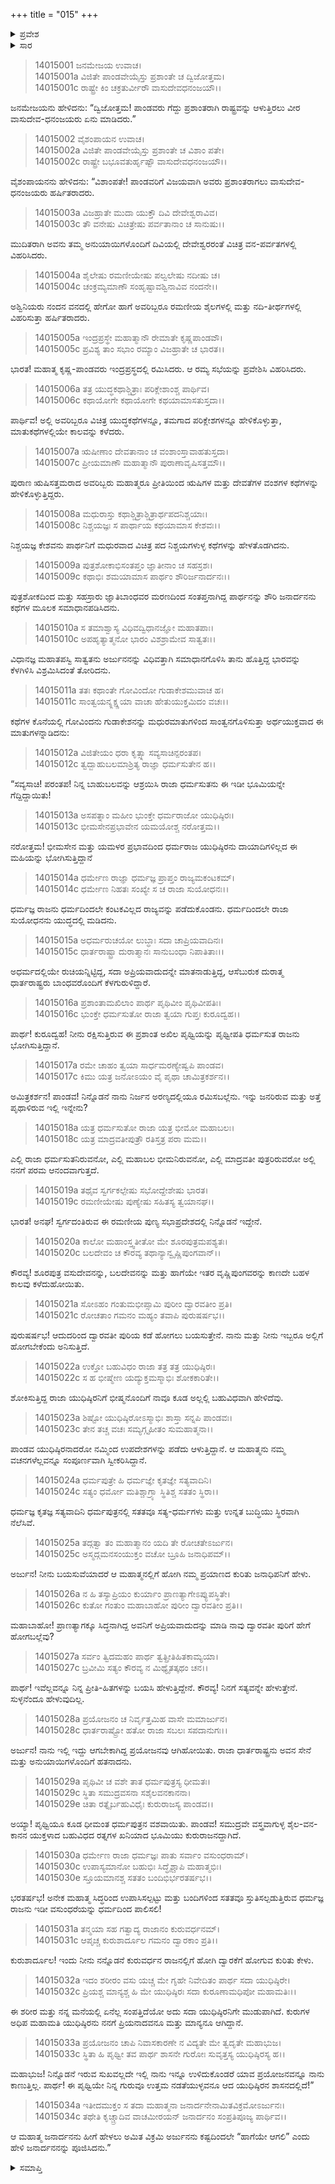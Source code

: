 +++
title = "015"
+++

<details><summary>ಪ್ರವೇಶ</summary>


।।   ಓಂ ಓಂ ನಮೋ ನಾರಾಯಣಾಯ।।   ಶ್ರೀ ವೇದವ್ಯಾಸಾಯ ನಮಃ ।।

ಶ್ರೀ ಕೃಷ್ಣದ್ವೈಪಾಯನ ವೇದವ್ಯಾಸ ವಿರಚಿತ  

**ಶ್ರೀ ಮಹಾಭಾರತ**

**ಅಶ್ವಮೇಧಿಕ ಪರ್ವ**

**ಅಶ್ವಮೇಧಿಕ ಪರ್ವ**

**ಅಧ್ಯಾಯ 15**


</details>

<details><summary>ಸಾರ</summary>

ಇಂದ್ರಪ್ರಸ್ಥದಲ್ಲಿ ಕೃಷ್ಣಾರ್ಜುನರ ಸಭಾವಿಹಾರ (1-7). ತಾವಿಬ್ಬರೂ ದ್ವಾರಕೆಗೆ ಹೋಗಲು ಯುಧಿಷ್ಠಿರನಲ್ಲಿ ಅನುಮತಿಯನ್ನು ಕೇಳು ಎಂದು ಕೃಷ್ಣನು ಅರ್ಜುನನಿಗೆ ಹೇಳಿದುದು (8-34).


</details>




> 14015001 ಜನಮೇಜಯ ಉವಾಚ।  
14015001a ವಿಜಿತೇ ಪಾಂಡವೇಯೈಸ್ತು ಪ್ರಶಾಂತೇ ಚ ದ್ವಿಜೋತ್ತಮ।  
14015001c ರಾಷ್ಟ್ರೇ ಕಿಂ ಚಕ್ರತುರ್ವೀರೌ ವಾಸುದೇವಧನಂಜಯೌ।।

ಜನಮೇಜಯನು ಹೇಳಿದನು: “ದ್ವಿಜೋತ್ತಮ! ಪಾಂಡವರು ಗೆದ್ದು ಪ್ರಶಾಂತರಾಗಿ ರಾಷ್ಟ್ರವನ್ನು ಆಳುತ್ತಿರಲು ವೀರ ವಾಸುದೇವ-ಧನಂಜಯರು ಏನು ಮಾಡಿದರು.”

> 14015002 ವೈಶಂಪಾಯನ ಉವಾಚ।  
14015002a ವಿಜಿತೇ ಪಾಂಡವೇಯೈಸ್ತು ಪ್ರಶಾಂತೇ ಚ ವಿಶಾಂ ಪತೇ।  
14015002c ರಾಷ್ಟ್ರೇ ಬಭೂವತುರ್ಹೃಷ್ಟೌ ವಾಸುದೇವಧನಂಜಯೌ।।

ವೈಶಂಪಾಯನನು ಹೇಳಿದನು: “ವಿಶಾಂಪತೇ! ಪಾಂಡವರಿಗೆ ವಿಜಯವಾಗಿ ಅವರು ಪ್ರಶಾಂತರಾಗಲು ವಾಸುದೇವ-ಧನಂಜಯರು ಹರ್ಷಿತರಾದರು.

> 14015003a ವಿಜಹ್ರಾತೇ ಮುದಾ ಯುಕ್ತೌ ದಿವಿ ದೇವೇಶ್ವರಾವಿವ।  
14015003c ತೌ ವನೇಷು ವಿಚಿತ್ರೇಷು ಪರ್ವತಾನಾಂ ಚ ಸಾನುಷು।।

ಮುದಿತರಾಗಿ ಅವನು ತಮ್ಮ ಅನುಯಾಯಿಗಳೊಂದಿಗೆ ದಿವಿಯಲ್ಲಿ ದೇವೇಶ್ವರರಂತೆ ವಿಚಿತ್ರ ವನ-ಪರ್ವತಗಳಲ್ಲಿ ವಿಹರಿಸಿದರು.

> 14015004a ಶೈಲೇಷು ರಮಣೀಯೇಷು ಪಲ್ವಲೇಷು ನದೀಷು ಚ।  
14015004c ಚಂಕ್ರಮ್ಯಮಾಣೌ ಸಂಹೃಷ್ಟಾವಶ್ವಿನಾವಿವ ನಂದನೇ।।

ಅಶ್ವಿನಿಯರು ನಂದನ ವನದಲ್ಲಿ ಹೇಗೋ ಹಾಗೆ ಅವರಿಬ್ಬರೂ ರಮಣೀಯ ಶೈಲಗಳಲ್ಲಿ ಮತ್ತು ನದಿ-ತೀರ್ಥಗಳಲ್ಲಿ ವಿಹರಿಸುತ್ತಾ ಹರ್ಷಿತರಾದರು.

> 14015005a ಇಂದ್ರಪ್ರಸ್ಥೇ ಮಹಾತ್ಮಾನೌ ರೇಮಾತೇ ಕೃಷ್ಣಪಾಂಡವೌ।  
14015005c ಪ್ರವಿಶ್ಯ ತಾಂ ಸಭಾಂ ರಮ್ಯಾಂ ವಿಜಹ್ರಾತೇ ಚ ಭಾರತ।।

ಭಾರತ! ಮಹಾತ್ಮ ಕೃಷ್ಣ-ಪಾಂಡವರು ಇಂದ್ರಪ್ರಸ್ಥದಲ್ಲಿ ರಮಿಸಿದರು. ಆ ರಮ್ಯ ಸಭೆಯನ್ನು ಪ್ರವೇಶಿಸಿ ವಿಹರಿಸಿದರು.

> 14015006a ತತ್ರ ಯುದ್ಧಕಥಾಶ್ಚಿತ್ರಾಃ ಪರಿಕ್ಲೇಶಾಂಶ್ಚ ಪಾರ್ಥಿವ।  
14015006c ಕಥಾಯೋಗೇ ಕಥಾಯೋಗೇ ಕಥಯಾಮಾಸತುಸ್ತದಾ।।

ಪಾರ್ಥಿವ! ಅಲ್ಲಿ ಅವರಿಬ್ಬರೂ ವಿಚಿತ್ರ ಯುದ್ಧಕಥೆಗಳನ್ನೂ, ತಮಗಾದ ಪರಿಕ್ಲೇಶಗಳನ್ನೂ ಹೇಳಿಕೊಳ್ಳುತ್ತಾ, ಮಾತುಕಥೆಗಳಲ್ಲಿಯೇ ಕಾಲವನ್ನು ಕಳೆದರು.

> 14015007a ಋಷೀಣಾಂ ದೇವತಾನಾಂ ಚ ವಂಶಾಂಸ್ತಾವಾಹತುಸ್ತದಾ।  
14015007c ಪ್ರೀಯಮಾಣೌ ಮಹಾತ್ಮಾನೌ ಪುರಾಣಾವೃಷಿಸತ್ತಮೌ।।

ಪುರಾಣ ಋಷಿಸತ್ತಮರಾದ ಅವರಿಬ್ಬರು ಮಹಾತ್ಮರೂ ಪ್ರೀತಿಯಿಂದ ಋಷಿಗಳ ಮತ್ತು ದೇವತೆಗಳ ವಂಶಗಳ ಕಥೆಗಳನ್ನು ಹೇಳಿಕೊಳ್ಳುತ್ತಿದ್ದರು.

> 14015008a ಮಧುರಾಸ್ತು ಕಥಾಶ್ಚಿತ್ರಾಶ್ಚಿತ್ರಾರ್ಥಪದನಿಶ್ಚಯಾಃ।  
14015008c ನಿಶ್ಚಯಜ್ಞಃ ಸ ಪಾರ್ಥಾಯ ಕಥಯಾಮಾಸ ಕೇಶವಃ।।

ನಿಶ್ಚಯಜ್ಞ ಕೇಶವನು ಪಾರ್ಥನಿಗೆ ಮಧುರವಾದ ವಿಚಿತ್ರ ಪದ ನಿಶ್ಚಯಗಳುಳ್ಳ ಕಥೆಗಳನ್ನು ಹೇಳತೊಡಗಿದನು.

> 14015009a ಪುತ್ರಶೋಕಾಭಿಸಂತಪ್ತಂ ಜ್ಞಾತೀನಾಂ ಚ ಸಹಸ್ರಶಃ।  
14015009c ಕಥಾಭಿಃ ಶಮಯಾಮಾಸ ಪಾರ್ಥಂ ಶೌರಿರ್ಜನಾರ್ದನಃ।।

ಪುತ್ರಶೋಕದಿಂದ ಮತ್ತು ಸಹಸ್ರಾರು ಜ್ಞಾತಿಬಾಂಧವರ ಮರಣದಿಂದ ಸಂತಪ್ತನಾಗಿದ್ದ ಪಾರ್ಥನನ್ನು ಶೌರಿ ಜನಾರ್ದನನು ಕಥೆಗಳ ಮೂಲಕ ಸಮಾಧಾನಪಡಿಸಿದನು.

> 14015010a ಸ ತಮಾಶ್ವಾಸ್ಯ ವಿಧಿವದ್ವಿಧಾನಜ್ಞೋ ಮಹಾತಪಾಃ।  
14015010c ಅಪಹೃತ್ಯಾತ್ಮನೋ ಭಾರಂ ವಿಶಶ್ರಾಮೇವ ಸಾತ್ವತಃ।।

ವಿಧಾನಜ್ಞ ಮಹಾತಪಸ್ವಿ ಸಾತ್ವತನು ಅರ್ಜುನನನ್ನು ವಿಧಿವತ್ತಾಗಿ ಸಮಾಧಾನಗೊಳಿಸಿ ತಾನು ಹೊತ್ತಿದ್ದ ಭಾರವನ್ನು ಕೆಳಗಿಳಿಸಿ ವಿಶ್ರಮಿಸಿದಂತೆ ತೋರಿದನು.

> 14015011a ತತಃ ಕಥಾಂತೇ ಗೋವಿಂದೋ ಗುಡಾಕೇಶಮುವಾಚ ಹ।  
14015011c ಸಾಂತ್ವಯನ್ಶ್ಲಕ್ಷ್ಣಯಾ ವಾಚಾ ಹೇತುಯುಕ್ತಮಿದಂ ವಚಃ।।

ಕಥೆಗಳ ಕೊನೆಯಲ್ಲಿ ಗೋವಿಂದನು ಗುಡಾಕೇಶನನ್ನು ಮಧುರಮಾತುಗಳಿಂದ ಸಾಂತ್ವನಗೊಳಿಸುತ್ತಾ ಅರ್ಥಯುಕ್ತವಾದ ಈ ಮಾತುಗಳನ್ನಾಡಿದನು:

> 14015012a ವಿಜಿತೇಯಂ ಧರಾ ಕೃತ್ಸ್ನಾ ಸವ್ಯಸಾಚಿನ್ಪರಂತಪ।  
14015012c ತ್ವದ್ಬಾಹುಬಲಮಾಶ್ರಿತ್ಯ ರಾಜ್ಞಾ ಧರ್ಮಸುತೇನ ಹ।।

“ಸವ್ಯಸಾಚಿ! ಪರಂತಪ! ನಿನ್ನ ಬಾಹುಬಲವನ್ನು ಆಶ್ರಯಿಸಿ ರಾಜಾ ಧರ್ಮಸುತನು ಈ ಇಡೀ ಭೂಮಿಯನ್ನೇ ಗೆದ್ದಿದ್ದಾಯಿತು!

> 14015013a ಅಸಪತ್ನಾಂ ಮಹೀಂ ಭುಂಕ್ತೇ ಧರ್ಮರಾಜೋ ಯುಧಿಷ್ಠಿರಃ।  
14015013c ಭೀಮಸೇನಪ್ರಭಾವೇನ ಯಮಯೋಶ್ಚ ನರೋತ್ತಮ।।

ನರೋತ್ತಮ! ಭೀಮಸೇನ ಮತ್ತು ಯಮಳರ ಪ್ರಭಾವದಿಂದ ಧರ್ಮರಾಜ ಯುಧಿಷ್ಠಿರನು ದಾಯಾದಿಗಳಿಲ್ಲದ ಈ ಮಹಿಯನ್ನು ಭೋಗಿಸುತ್ತಿದ್ದಾನೆ

> 14015014a ಧರ್ಮೇಣ ರಾಜ್ಞಾ ಧರ್ಮಜ್ಞ ಪ್ರಾಪ್ತಂ ರಾಜ್ಯಮಕಂಟಕಮ್।  
14015014c ಧರ್ಮೇಣ ನಿಹತಃ ಸಂಖ್ಯೇ ಸ ಚ ರಾಜಾ ಸುಯೋಧನಃ।।

ಧರ್ಮಜ್ಞ ರಾಜನು ಧರ್ಮದಿಂದಲೇ ಕಂಟಕವಿಲ್ಲದ ರಾಜ್ಯವನ್ನು ಪಡೆದುಕೊಂಡನು. ಧರ್ಮದಿಂದಲೇ ರಾಜಾ ಸುಯೋಧನನು ಯುದ್ಧದಲ್ಲಿ ಮಡಿದನು.

> 14015015a ಅಧರ್ಮರುಚಯೋ ಲುಬ್ಧಾಃ ಸದಾ ಚಾಪ್ರಿಯವಾದಿನಃ।  
14015015c ಧಾರ್ತರಾಷ್ಟ್ರಾ ದುರಾತ್ಮಾನಃ ಸಾನುಬಂಧಾ ನಿಪಾತಿತಾಃ।।

ಅಧರ್ಮದಲ್ಲಿಯೇ ರುಚಿಯನ್ನಿಟ್ಟಿದ್ದ, ಸದಾ ಅಪ್ರಿಯವಾದುದನ್ನೇ ಮಾತನಾಡುತ್ತಿದ್ದ, ಆಸೆಬುರುಕ ದುರಾತ್ಮ ಧಾರ್ತರಾಷ್ಟ್ರರು ಬಾಂಧವರೊಂದಿಗೆ ಕೆಳಗುರುಳಿದ್ದಾರೆ.

> 14015016a ಪ್ರಶಾಂತಾಮಖಿಲಾಂ ಪಾರ್ಥ ಪೃಥಿವೀಂ ಪೃಥಿವೀಪತಿಃ।  
14015016c ಭುಂಕ್ತೇ ಧರ್ಮಸುತೋ ರಾಜಾ ತ್ವಯಾ ಗುಪ್ತಃ ಕುರೂದ್ವಹ।।

ಪಾರ್ಥ! ಕುರೂದ್ವಹ! ನೀನು ರಕ್ಷಿಸುತ್ತಿರುವ ಈ ಪ್ರಶಾಂತ ಅಖಿಲ ಪೃಥ್ವಿಯನ್ನು ಪೃಥ್ವೀಪತಿ ಧರ್ಮಸುತ ರಾಜನು ಭೋಗಿಸುತ್ತಿದ್ದಾನೆ.

> 14015017a ರಮೇ ಚಾಹಂ ತ್ವಯಾ ಸಾರ್ಧಮರಣ್ಯೇಷ್ವಪಿ ಪಾಂಡವ।  
14015017c ಕಿಮು ಯತ್ರ ಜನೋಽಯಂ ವೈ ಪೃಥಾ ಚಾಮಿತ್ರಕರ್ಶನ।।

ಅಮಿತ್ರಕರ್ಶನ! ಪಾಂಡವ! ನಿನ್ನೊಡನೆ ನಾನು ನಿರ್ಜನ ಅರಣ್ಯದಲ್ಲಿಯೂ ರಮಿಸಬಲ್ಲೆನು. ಇನ್ನು ಜನರಿರುವ ಮತ್ತು ಅತ್ತೆ ಪೃಥಾಳಿರುವ ಇಲ್ಲಿ ಇನ್ನೇನು?

> 14015018a ಯತ್ರ ಧರ್ಮಸುತೋ ರಾಜಾ ಯತ್ರ ಭೀಮೋ ಮಹಾಬಲಃ।  
14015018c ಯತ್ರ ಮಾದ್ರವತೀಪುತ್ರೌ ರತಿಸ್ತತ್ರ ಪರಾ ಮಮ।।

ಎಲ್ಲಿ ರಾಜಾ ಧರ್ಮಸುತನಿರುವನೋ, ಎಲ್ಲಿ ಮಹಾಬಲ ಭೀಮನಿರುವನೋ, ಎಲ್ಲಿ ಮಾದ್ರವತೀ ಪುತ್ರರಿರುವರೋ ಅಲ್ಲಿ ನನಗೆ ಪರಮ ಆನಂದವಾಗುತ್ತದೆ.

> 14015019a ತಥೈವ ಸ್ವರ್ಗಕಲ್ಪೇಷು ಸಭೋದ್ದೇಶೇಷು ಭಾರತ।  
14015019c ರಮಣೀಯೇಷು ಪುಣ್ಯೇಷು ಸಹಿತಸ್ಯ ತ್ವಯಾನಘ।।

ಭಾರತ! ಅನಘ! ಸ್ವರ್ಗದಂತಿರುವ ಈ ರಮಣೀಯ ಪುಣ್ಯ ಸಭಾಪ್ರದೇಶದಲ್ಲಿ ನಿನ್ನೊಡನೆ ಇದ್ದೇನೆ.

> 14015020a ಕಾಲೋ ಮಹಾಂಸ್ತ್ವತೀತೋ ಮೇ ಶೂರಪುತ್ರಮಪಶ್ಯತಃ।  
14015020c ಬಲದೇವಂ ಚ ಕೌರವ್ಯ ತಥಾನ್ಯಾನ್ವೃಷ್ಣಿಪುಂಗವಾನ್।।

ಕೌರವ್ಯ! ಶೂರಪುತ್ರ ವಸುದೇವನನ್ನು, ಬಲದೇವನನ್ನು ಮತ್ತು ಹಾಗೆಯೇ ಇತರ ವೃಷ್ಣಿಪುಂಗವರನ್ನು ಕಾಣದೇ ಬಹಳ ಕಾಲವು ಕಳೆದುಹೋಯಿತು.

> 14015021a ಸೋಽಹಂ ಗಂತುಮಭೀಪ್ಸಾಮಿ ಪುರೀಂ ದ್ವಾರವತೀಂ ಪ್ರತಿ।  
14015021c ರೋಚತಾಂ ಗಮನಂ ಮಹ್ಯಂ ತವಾಪಿ ಪುರುಷರ್ಷಭ।।

ಪುರುಷರ್ಷಭ! ಆದುದರಿಂದ ದ್ವಾರವತೀ ಪುರಿಯ ಕಡೆ ಹೋಗಲು ಬಯಸುತ್ತೇನೆ. ನಾನು ಮತ್ತು ನೀನು ಇಬ್ಬರೂ ಅಲ್ಲಿಗೆ ಹೋಗಬೇಕೆಂದು ಅನಿಸುತ್ತಿದೆ.

> 14015022a ಉಕ್ತೋ ಬಹುವಿಧಂ ರಾಜಾ ತತ್ರ ತತ್ರ ಯುಧಿಷ್ಠಿರಃ।  
14015022c ಸ ಹ ಭೀಷ್ಮೇಣ ಯದ್ಯುಕ್ತಮಸ್ಮಾಭಿಃ ಶೋಕಕಾರಿತೇ।।

ಶೋಕಿಸುತ್ತಿದ್ದ ರಾಜಾ ಯುಧಿಷ್ಠಿರನಿಗೆ ಭೀಷ್ಮನೊಂದಿಗೆ ನಾವೂ ಕೂಡ ಅಲ್ಲಲ್ಲಿ ಬಹುವಿಧವಾಗಿ ಹೇಳಿದೆವು.

> 14015023a ಶಿಷ್ಟೋ ಯುಧಿಷ್ಠಿರೋಽಸ್ಮಾಭಿಃ ಶಾಸ್ತಾ ಸನ್ನಪಿ ಪಾಂಡವಃ।  
14015023c ತೇನ ತಚ್ಚ ವಚಃ ಸಮ್ಯಗ್ಗೃಹೀತಂ ಸುಮಹಾತ್ಮನಾ।।

ಪಾಂಡವ ಯುಧಿಷ್ಠಿರನಾದರೋ ನಮ್ಮಿಂದ ಉಪದೇಶಗಳನ್ನು ಪಡೆದು ಆಳುತ್ತಿದ್ದಾನೆ. ಆ ಮಹಾತ್ಮನು ನಮ್ಮ ವಚನಗಳೆಲ್ಲವನ್ನೂ ಸಂಪೂರ್ಣವಾಗಿ ಸ್ವೀಕರಿಸಿದ್ದಾನೆ.

> 14015024a ಧರ್ಮಪುತ್ರೇ ಹಿ ಧರ್ಮಜ್ಞೇ ಕೃತಜ್ಞೇ ಸತ್ಯವಾದಿನಿ।  
14015024c ಸತ್ಯಂ ಧರ್ಮೋ ಮತಿಶ್ಚಾಗ್ರ್ಯಾ ಸ್ಥಿತಿಶ್ಚ ಸತತಂ ಸ್ಥಿರಾ।।

ಧರ್ಮಜ್ಞ ಕೃತಜ್ಞ ಸತ್ಯವಾದಿನಿ ಧರ್ಮಪುತ್ರನಲ್ಲಿ ಸತತವೂ ಸತ್ಯ-ಧರ್ಮಗಳು ಮತ್ತು ಉನ್ನತ ಬುದ್ಧಿಯು ಸ್ಥಿರವಾಗಿ ನೆಲೆಸಿವೆ.

> 14015025a ತದ್ಗತ್ವಾ ತಂ ಮಹಾತ್ಮಾನಂ ಯದಿ ತೇ ರೋಚತೇಽರ್ಜುನ।  
14015025c ಅಸ್ಮದ್ಗಮನಸಂಯುಕ್ತಂ ವಚೋ ಬ್ರೂಹಿ ಜನಾಧಿಪಮ್।।

ಅರ್ಜುನ! ನೀನು ಬಯಸುವೆಯಾದರೆ ಆ ಮಹಾತ್ಮನಲ್ಲಿಗೆ ಹೋಗಿ ನಮ್ಮ ಪ್ರಯಾಣದ ಕುರಿತು ಜನಾಧಿಪನಿಗೆ ಹೇಳು.

> 14015026a ನ ಹಿ ತಸ್ಯಾಪ್ರಿಯಂ ಕುರ್ಯಾಂ ಪ್ರಾಣತ್ಯಾಗೇಽಪ್ಯುಪಸ್ಥಿತೇ।  
14015026c ಕುತೋ ಗಂತುಂ ಮಹಾಬಾಹೋ ಪುರೀಂ ದ್ವಾರವತೀಂ ಪ್ರತಿ।।

ಮಹಾಬಾಹೋ! ಪ್ರಾಣತ್ಯಾಗಕ್ಕೂ ಸಿದ್ಧನಾಗಿದ್ದ ಅವನಿಗೆ ಅಪ್ರಿಯವಾದುದನ್ನು ಮಾಡಿ ನಾವು ದ್ವಾರವತೀ ಪುರಿಗೆ ಹೇಗೆ ಹೋಗಬಲ್ಲೆವು?

> 14015027a ಸರ್ವಂ ತ್ವಿದಮಹಂ ಪಾರ್ಥ ತ್ವತ್ಪ್ರೀತಿಹಿತಕಾಮ್ಯಯಾ।  
14015027c ಬ್ರವೀಮಿ ಸತ್ಯಂ ಕೌರವ್ಯ ನ ಮಿಥ್ಯೈತತ್ಕಥಂ ಚನ।।

ಪಾರ್ಥ! ಇವೆಲ್ಲವನ್ನೂ ನಿನ್ನ ಪ್ರೀತಿ-ಹಿತಗಳನ್ನು ಬಯಸಿ ಹೇಳುತ್ತಿದ್ದೇನೆ. ಕೌರವ್ಯ! ನಿನಗೆ ಸತ್ಯವನ್ನೇ ಹೇಳುತ್ತೇನೆ. ಸುಳ್ಳನೆಂದೂ ಹೇಳುವುದಿಲ್ಲ.

> 14015028a ಪ್ರಯೋಜನಂ ಚ ನಿರ್ವೃತ್ತಮಿಹ ವಾಸೇ ಮಮಾರ್ಜುನ।  
14015028c ಧಾರ್ತರಾಷ್ಟ್ರೋ ಹತೋ ರಾಜಾ ಸಬಲಃ ಸಪದಾನುಗಃ।।

ಅರ್ಜುನ! ನಾನು ಇಲ್ಲಿ ಇದ್ದು ಆಗಬೇಕಾಗಿದ್ದ ಪ್ರಯೋಜನವು ಆಗಿಹೋಯಿತು. ರಾಜಾ ಧಾರ್ತರಾಷ್ಟ್ರನು ಅವನ ಸೇನೆ ಮತ್ತು ಅನುಯಾಯಿಗಳೊಂದಿಗೆ ಹತನಾದನು.

> 14015029a ಪೃಥಿವೀ ಚ ವಶೇ ತಾತ ಧರ್ಮಪುತ್ರಸ್ಯ ಧೀಮತಃ।  
14015029c ಸ್ಥಿತಾ ಸಮುದ್ರವಸನಾ ಸಶೈಲವನಕಾನನಾ।  
14015029e ಚಿತಾ ರತ್ನೈರ್ಬಹುವಿಧೈಃ ಕುರುರಾಜಸ್ಯ ಪಾಂಡವ।।

ಅಯ್ಯಾ! ಪೃಥ್ವಿಯೂ ಕೂಡ ಧೀಮಂತ ಧರ್ಮಪುತ್ರನ ವಶವಾಯಿತು. ಪಾಂಡವ! ಸಮುದ್ರವೇ ವಸ್ತ್ರವಾಗುಳ್ಳ ಶೈಲ-ವನ-ಕಾನನ ಯುಕ್ತಳಾದ ಬಹುವಿಧದ ರತ್ನಗಳ ಖನಿಯಾದ ಭೂಮಿಯು ಕುರುರಾಜನದ್ದಾಗಿದೆ.

> 14015030a ಧರ್ಮೇಣ ರಾಜಾ ಧರ್ಮಜ್ಞಃ ಪಾತು ಸರ್ವಾಂ ವಸುಂಧರಾಮ್।  
14015030c ಉಪಾಸ್ಯಮಾನೋ ಬಹುಭಿಃ ಸಿದ್ಧೈಶ್ಚಾಪಿ ಮಹಾತ್ಮಭಿಃ।  
14015030e ಸ್ತೂಯಮಾನಶ್ಚ ಸತತಂ ಬಂದಿಭಿರ್ಭರತರ್ಷಭ।।

ಭರತರ್ಷಭ! ಅನೇಕ ಮಹಾತ್ಮ ಸಿದ್ಧರಿಂದ ಉಪಾಸಿಸಲ್ಪಟ್ಟು ಮತ್ತು ಬಂದಿಗಳಿಂದ ಸತತವೂ ಸ್ತುತಿಸಲ್ಪಡುತ್ತಿರುವ ಧರ್ಮಜ್ಞ ರಾಜನು ಇಡೀ ವಸುಂಧರೆಯನ್ನು ಧರ್ಮದಿಂದ ಪಾಲಿಸಲಿ!

> 14015031a ತನ್ಮಯಾ ಸಹ ಗತ್ವಾದ್ಯ ರಾಜಾನಂ ಕುರುವರ್ಧನಮ್।  
14015031c ಆಪೃಚ್ಚ ಕುರುಶಾರ್ದೂಲ ಗಮನಂ ದ್ವಾರಕಾಂ ಪ್ರತಿ।।

ಕುರುಶಾರ್ದೂಲ! ಇಂದು ನೀನು ನನ್ನೊಡನೆ ಕುರುವರ್ಧನ ರಾಜನಲ್ಲಿಗೆ ಹೋಗಿ ದ್ವಾರಕೆಗೆ ಹೋಗುವ ಕುರಿತು ಕೇಳು.

> 14015032a ಇದಂ ಶರೀರಂ ವಸು ಯಚ್ಚ ಮೇ ಗೃಹೇ
       ನಿವೇದಿತಂ ಪಾರ್ಥ ಸದಾ ಯುಧಿಷ್ಠಿರೇ।  
> 14015032c ಪ್ರಿಯಶ್ಚ ಮಾನ್ಯಶ್ಚ ಹಿ ಮೇ ಯುಧಿಷ್ಠಿರಃ
       ಸದಾ ಕುರೂಣಾಮಧಿಪೋ ಮಹಾಮತಿಃ।।  

ಈ ಶರೀರ ಮತ್ತು ನನ್ನ ಮನೆಯಲ್ಲಿ ಏನೆಲ್ಲ ಸಂಪತ್ತಿದೆಯೋ ಅದು ಸದಾ ಯುಧಿಷ್ಠಿರನಿಗೇ ಮುಡುಪಾಗಿದೆ. ಕುರುಗಳ ಅಧಿಪ ಮಹಾಮತಿ ಯುಧಿಷ್ಠಿರನು ನನಗೆ ಪ್ರಿಯನಾದವನೂ ಮತ್ತು ಮಾನ್ಯನೂ ಆಗಿದ್ದಾನೆ.

> 14015033a ಪ್ರಯೋಜನಂ ಚಾಪಿ ನಿವಾಸಕಾರಣೇ
       ನ ವಿದ್ಯತೇ ಮೇ ತ್ವದೃತೇ ಮಹಾಭುಜ।  
> 14015033c ಸ್ಥಿತಾ ಹಿ ಪೃಥ್ವೀ ತವ ಪಾರ್ಥ ಶಾಸನೇ
       ಗುರೋಃ ಸುವೃತ್ತಸ್ಯ ಯುಧಿಷ್ಠಿರಸ್ಯ ಹ।।  

ಮಹಾಭುಜ! ನಿನ್ನೊಡನೆ ಇರುವ ಸುಖವಲ್ಲದೇ ಇಲ್ಲಿ ನಾನು ಇನ್ನೂ ಉಳಿದುಕೊಂಡರೆ ಯಾವ ಪ್ರಯೋಜನವನ್ನೂ ನಾನು ಕಾಣುತ್ತಿಲ್ಲ. ಪಾರ್ಥ! ಈ ಪೃಥ್ವಿಯೇ ನಿನ್ನ ಗುರುವೂ ಉತ್ತಮ ನಡತೆಯುಳ್ಳವನೂ ಆದ ಯುಧಿಷ್ಠಿರನ ಶಾಸನದಲ್ಲಿದೆ!”

> 14015034a ಇತೀದಮುಕ್ತಂ ಸ ತದಾ ಮಹಾತ್ಮನಾ
       ಜನಾರ್ದನೇನಾಮಿತವಿಕ್ರಮೋಽರ್ಜುನಃ।  
> 14015034c ತಥೇತಿ ಕೃಚ್ಚ್ರಾದಿವ ವಾಚಮೀರಯನ್
       ಜನಾರ್ದನಂ ಸಂಪ್ರತಿಪೂಜ್ಯ ಪಾರ್ಥಿವ।।  

ಆ ಮಹಾತ್ಮ ಜನಾರ್ದನನು ಹೀಗೆ ಹೇಳಲು ಅಮಿತ ವಿಕ್ರಮಿ ಅರ್ಜುನನು ಕಷ್ಟದಿಂದಲೇ “ಹಾಗೆಯೇ ಆಗಲಿ” ಎಂದು ಹೇಳಿ ಜನಾರ್ದನನನ್ನು ಪೂಜಿಸಿದನು.”




<details><summary>ಸಮಾಪ್ತಿ</summary>


ಇತಿ ಶ್ರೀಮಹಾಭಾರತೇ ಅಶ್ವಮೇಧಿಕಪರ್ವಣಿ ಪಂಚದಶೋಽಧ್ಯಾಯಃ।।  
ಇದು ಶ್ರೀಮಹಾಭಾರತದಲ್ಲಿ ಅಶ್ವಮೇಧಿಕಪರ್ವದಲ್ಲಿ ಹದಿನೈದನೇ ಅಧ್ಯಾಯವು.



</details>



